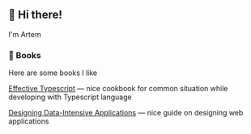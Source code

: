 ## 👋 Hi there!

I'm Artem

### 📖 Books

Here are some books I like

[Effective Typescript](https://oku.club/book/effective-typescript-by-dan-vanderkam-aEUUa) — nice cookbook for common situation while developing with Typescript language

[Designing Data-Intensive Applications](https://oku.club/book/designing-data-intensive-applications-by-martin-kleppmann-K70CZ) — nice guide on designing web applications
